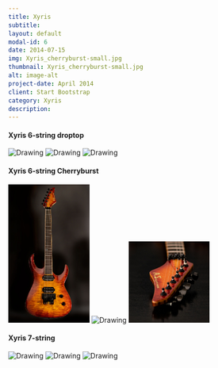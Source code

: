 ```yaml
---
title: Xyris
subtitle:
layout: default
modal-id: 6
date: 2014-07-15
img: Xyris_cherryburst-small.jpg
thumbnail: Xyris_cherryburst-small.jpg
alt: image-alt
project-date: April 2014
client: Start Bootstrap
category: Xyris
description:
---
```


<!-- html sytax to include image and adjust size ... -->

#### Xyris 6-string droptop
<!-- Drop top Xyris in vintage cherry burst with a flame maple drop top, pod mahogany and American walnut strip and matching headstock cap. 7 piece maple, American walnut and pod mahogany neck. Poplar centre and book matched quilted maple back. African rosewood ound with American Walnut fret board with abalone markers and stainless steel jumbo frets. Gotoh hard tail bridge with Wilkinson tuners and an aluminium alloy nut. Seymour Duncan Distortion pickups with a 3 way toggle and a push pull switch to split the coils on the volume pot. -->

<img src="img/portfolio/xyris/DropTop-front-s.jpg" alt="Drawing" style="width: 29%;"/>
<img src="img/portfolio/xyris/DropTop-close1-s.jpg" alt="Drawing" style="width: 36%;"/>
<img src="img/portfolio/xyris/DropTop-close2-s.jpg" alt="Drawing" style="width: 32%;"/>

#### Xyris 6-string Cherryburst

<img src="img/portfolio/xyris/Xyris_cherryburst-big.jpg" alt="Drawing" style="width: 32.5%;"/>
<img src="img/portfolio/xyris/Xyris_cherryburst-front-back.png" alt="Drawing" style="width:32.5%;"/>
<img src="img/portfolio/xyris/Xyris_cherryburst-head-s.jpg" alt="Drawing" style="width: 32.5%;"/>

#### Xyris 7-string

<img src="img/portfolio/xyris/red-front1-s.jpg" alt="Drawing" style="width: 32.5%;"/>
<img src="img/portfolio/xyris/red-back1-s.jpg" alt="Drawing" style="width: 32.5%;"/>
<img src="img/portfolio/xyris/red-close1-s.jpg" alt="Drawing" style="width: 32.5%;"/>


<!--
#### Others

<img src="img/portfolio/xyris/xyris-Cherryburst-s.jpg" alt="Drawing" style="width: 48%;"/>
<img src="img/portfolio/xyris/xyris-purple-s.jpg" alt="Drawing" style="width: 48%;"/>
-->
